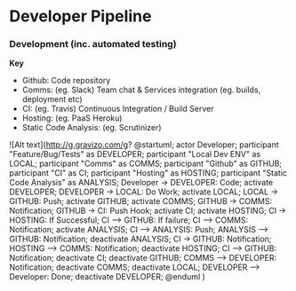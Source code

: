 # Developer Pipeline

### Development (inc. automated testing)

**Key**
- Github: Code repository
- Comms: (eg. Slack) Team chat & Services integration (eg. builds, deployment etc)
- CI: (eg. Travis) Continuous Integration / Build Server
- Hosting: (eg. PaaS Heroku)
- Static Code Analysis: (eg. Scrutinizer)

![Alt text](http://g.gravizo.com/g?
@startuml;
actor Developer;
participant "Feature/Bug/Tests" as DEVELOPER;
participant "Local Dev ENV" as LOCAL;
participant "Comms" as COMMS;
participant "Github" as GITHUB;
participant "CI" as CI;
participant "Hosting" as HOSTING;
participant "Static Code Analysis" as ANALYSIS;
Developer -> DEVELOPER: Code;
activate DEVELOPER;
DEVELOPER -> LOCAL: Do Work;
activate LOCAL;
LOCAL -> GITHUB: Push;
activate GITHUB;
activate COMMS;
GITHUB -> COMMS: Notification;
GITHUB -> CI: Push Hook;
activate CI;
activate HOSTING;
CI -> HOSTING: If Successful;
CI --> GITHUB: If failure;
CI --> COMMS: Notification;
activate ANALYSIS;
CI --> ANALYSIS: Push;
ANALYSIS --> GITHUB: Notification;
deactivate ANALYSIS;
CI -> GITHUB: Notification;
HOSTING --> COMMS: Notification;
deactivate HOSTING;
CI --> GITHUB: Notification;
deactivate CI;
deactivate GITHUB;
COMMS --> DEVELOPER: Notification;
deactivate COMMS;
deactivate LOCAL;
DEVELOPER --> Developer: Done;
deactivate DEVELOPER;
@enduml
)
